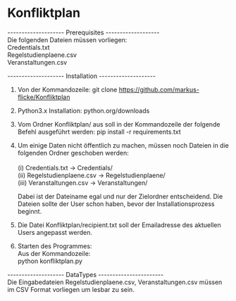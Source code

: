 # Konfliktplan

--------------------  Prerequisites  -------------------<br>
Die folgenden Dateien müssen vorliegen:<br>
	Credentials.txt<br>
	Regelstudienplaene.csv<br>
	Veranstaltungen.csv<br>


--------------------  Installation  --------------------
1. Von der Kommandozeile: git clone https://github.com/markus-flicke/Konfliktplan
2. Python3.x Installation: python.org/downloads
3. Vom Ordner Konfliktplan/ aus soll in der Kommandozeile der folgende Befehl ausgeführt werden: 
	pip install -r requirements.txt
4. Um einige Daten nicht öffentlich zu machen, müssen noch Dateien in die folgenden Ordner geschoben werden:<br>
<br>	(i)	Credentials.txt -> Credentials/
<br>	(ii)	Regelstudienplaene.csv -> Regelstudienplaene/
<br>	(iii)	Veranstaltungen.csv -> Veranstaltungen/

	Dabei ist der Dateiname egal und nur der Zielordner entscheidend. Die Dateien sollte der User schon haben, bevor der Installationsprozess beginnt.
5. Die Datei Konfliktplan/recipient.txt soll der Emailadresse des aktuellen Users angepasst werden. 
6. Starten des Programmes:<br>
	Aus der Kommandozeile:<br>
		python konfliktplan.py

--------------------  DataTypes  -----------------------<br>
Die Eingabedateien Regelstudienplaene.csv, Veranstaltungen.csv müssen im CSV Format vorliegen um lesbar zu sein.
